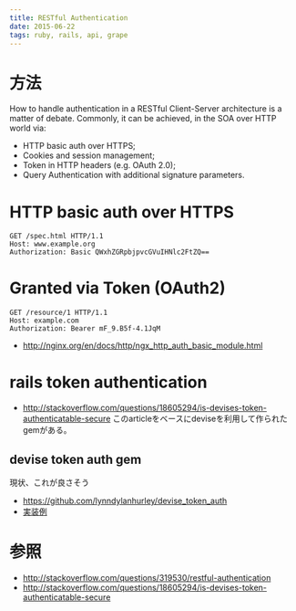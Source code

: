 ```yaml
---
title: RESTful Authentication
date: 2015-06-22
tags: ruby, rails, api, grape
---
```


# 方法

How to handle authentication in a RESTful Client-Server architecture is a matter of debate.
Commonly, it can be achieved, in the SOA over HTTP world via:

+ HTTP basic auth over HTTPS;
+ Cookies and session management;
+ Token in HTTP headers (e.g. OAuth 2.0);
+ Query Authentication with additional signature parameters.


# HTTP basic auth over HTTPS

```
GET /spec.html HTTP/1.1
Host: www.example.org
Authorization: Basic QWxhZGRpbjpvcGVuIHNlc2FtZQ==
```

# Granted via Token (OAuth2)

```
GET /resource/1 HTTP/1.1
Host: example.com
Authorization: Bearer mF_9.B5f-4.1JqM
```


+ <http://nginx.org/en/docs/http/ngx_http_auth_basic_module.html>

# rails token authentication

+ <http://stackoverflow.com/questions/18605294/is-devises-token-authenticatable-secure>
このarticleをベースにdeviseを利用して作られたgemがある。

## devise token auth gem

現状、これが良さそう

+ <https://github.com/lynndylanhurley/devise_token_auth>
+ [実装例](http://qiita.com/jwako/items/d9f966a5edca1b07c393)



# 参照

+ <http://stackoverflow.com/questions/319530/restful-authentication>
+ <http://stackoverflow.com/questions/18605294/is-devises-token-authenticatable-secure>
